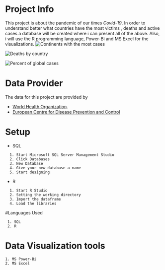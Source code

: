# Project Info 
This project is about the pandemic of our times *Covid-19*. In order to understand better what countries have the most
victims , deaths and active cases a database will be created  where i can present all of the above.
Also, i will use the R programming language, Power-Bi and MS Excel for the visualizations.
![Continents with the most cases](https://user-images.githubusercontent.com/47696240/97035369-e7887e00-156e-11eb-83da-3ca27bddc0b2.png)
<br>

![Deaths by country](https://user-images.githubusercontent.com/47696240/97035373-e8b9ab00-156e-11eb-9666-6bbecf0d9fb1.png)


![Percent of global cases ](https://user-images.githubusercontent.com/47696240/97035374-e8b9ab00-156e-11eb-8d98-6b93a2cddc57.png)


 
# Data Provider
The data for this project are provided by 
* [World Health Organization](https://covid19.who.int/table).
* [European Centre for Disease Prevention and Control](https://www.ecdc.europa.eu/en/geographical-distribution-2019-ncov-cases) 

# Setup
   * SQL
```
  1. Start Microsoft SQL Server Management Studio
  2. Click Databases
  3. New Database 
  4. Give your new database a name 
  5. Start designing
```
   * R     
```
  1. Start R Studio 
  2. Setting the working directory
  3. Import the dataframe 
  4. Load the libraries
```
#Languages Used
```
 1. SQL
 2. R    
```
# Data Visualization tools 
```
1. MS Power-Bi
2. MS Excel
```
